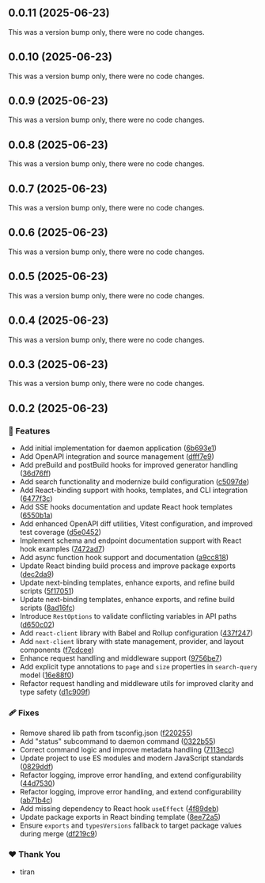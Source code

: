 ## 0.0.11 (2025-06-23)

This was a version bump only, there were no code changes.

## 0.0.10 (2025-06-23)

This was a version bump only, there were no code changes.

## 0.0.9 (2025-06-23)

This was a version bump only, there were no code changes.

## 0.0.8 (2025-06-23)

This was a version bump only, there were no code changes.

## 0.0.7 (2025-06-23)

This was a version bump only, there were no code changes.

## 0.0.6 (2025-06-23)

This was a version bump only, there were no code changes.

## 0.0.5 (2025-06-23)

This was a version bump only, there were no code changes.

## 0.0.4 (2025-06-23)

This was a version bump only, there were no code changes.

## 0.0.3 (2025-06-23)

This was a version bump only, there were no code changes.

## 0.0.2 (2025-06-23)

### 🚀 Features

- Add initial implementation for daemon application ([6b693e1](https://github.com/intrigsoft/intrig-core/commit/6b693e1))
- Add OpenAPI integration and source management ([dfff7e9](https://github.com/intrigsoft/intrig-core/commit/dfff7e9))
- Add preBuild and postBuild hooks for improved generator handling ([36d76ff](https://github.com/intrigsoft/intrig-core/commit/36d76ff))
- Add search functionality and modernize build configuration ([c5097de](https://github.com/intrigsoft/intrig-core/commit/c5097de))
- Add React-binding support with hooks, templates, and CLI integration ([6477f3c](https://github.com/intrigsoft/intrig-core/commit/6477f3c))
- Add SSE hooks documentation and update React hook templates ([6550b1a](https://github.com/intrigsoft/intrig-core/commit/6550b1a))
- Add enhanced OpenAPI diff utilities, Vitest configuration, and improved test coverage ([d5e0452](https://github.com/intrigsoft/intrig-core/commit/d5e0452))
- Implement schema and endpoint documentation support with React hook examples ([7472ad7](https://github.com/intrigsoft/intrig-core/commit/7472ad7))
- Add async function hook support and documentation ([a9cc818](https://github.com/intrigsoft/intrig-core/commit/a9cc818))
- Update React binding build process and improve package exports ([dec2da9](https://github.com/intrigsoft/intrig-core/commit/dec2da9))
- Update next-binding templates, enhance exports, and refine build scripts ([5f17051](https://github.com/intrigsoft/intrig-core/commit/5f17051))
- Update next-binding templates, enhance exports, and refine build scripts ([8ad16fc](https://github.com/intrigsoft/intrig-core/commit/8ad16fc))
- Introduce `RestOptions` to validate conflicting variables in API paths ([d650c02](https://github.com/intrigsoft/intrig-core/commit/d650c02))
- Add `react-client` library with Babel and Rollup configuration ([437f247](https://github.com/intrigsoft/intrig-core/commit/437f247))
- Add `next-client` library with state management, provider, and layout components ([f7cdcee](https://github.com/intrigsoft/intrig-core/commit/f7cdcee))
- Enhance request handling and middleware support ([9756be7](https://github.com/intrigsoft/intrig-core/commit/9756be7))
- Add explicit type annotations to `page` and `size` properties in `search-query` model ([16e88f0](https://github.com/intrigsoft/intrig-core/commit/16e88f0))
- Refactor request handling and middleware utils for improved clarity and type safety ([d1c909f](https://github.com/intrigsoft/intrig-core/commit/d1c909f))

### 🩹 Fixes

- Remove shared lib path from tsconfig.json ([f220255](https://github.com/intrigsoft/intrig-core/commit/f220255))
- Add "status" subcommand to daemon command ([0322b55](https://github.com/intrigsoft/intrig-core/commit/0322b55))
- Correct command logic and improve metadata handling ([7113ecc](https://github.com/intrigsoft/intrig-core/commit/7113ecc))
- Update project to use ES modules and modern JavaScript standards ([0829ddf](https://github.com/intrigsoft/intrig-core/commit/0829ddf))
- Refactor logging, improve error handling, and extend configurability ([44d7530](https://github.com/intrigsoft/intrig-core/commit/44d7530))
- Refactor logging, improve error handling, and extend configurability ([ab71b4c](https://github.com/intrigsoft/intrig-core/commit/ab71b4c))
- Add missing dependency to React hook `useEffect` ([4f89deb](https://github.com/intrigsoft/intrig-core/commit/4f89deb))
- Update package exports in React binding template ([8ee72a5](https://github.com/intrigsoft/intrig-core/commit/8ee72a5))
- Ensure `exports` and `typesVersions` fallback to target package values during merge ([df219c9](https://github.com/intrigsoft/intrig-core/commit/df219c9))

### ❤️ Thank You

- tiran